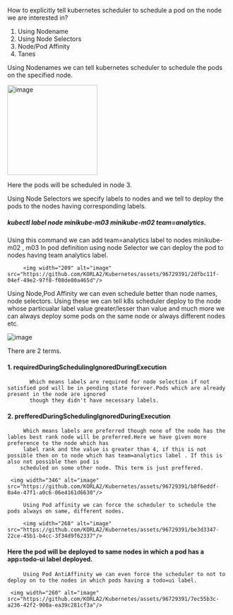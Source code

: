 How to explicitly tell kubernetes scheduler to schedule a pod on the node we are interested in?

1. Using Nodename
2. Using Node Selectors
3. Node/Pod  Affinity
4. Tanes

 Using Nodenames we can tell kubernetes scheduler to schedule the pods on the specified node.
 
  <img width="204" alt="image" src="https://github.com/KORLA2/Kubernetes/assets/96729391/8ef7b8c6-b594-4f94-97cd-0662c81d3b74"/>
  
  Here the pods will be scheduled in node 3.

  Using Node Selectors we specify labels to nodes and we tell to deploy the pods to the nodes having corresponding labels.

##### kubectl  label node minikube-m03 minikube-m02 team=analytics.

  Using this command we can add team=analytics label to nodes  minikube-m02 , m03 In pod definition using node Selector we can deploy the pod to nodes having
  team analytics label.

         <img width="209" alt="image" src="https://github.com/KORLA2/Kubernetes/assets/96729391/2dfbc11f-04ef-49e2-97f8-f08de80a465d"/>

Using Node,Pod  Affinity we can even schedule better than node names, node selectors. Using these we can tell k8s scheduler deploy to the node whose 
particualar label value greater/lesser than value and much more we can always deploy some pods on the same node or always different nodes etc.
 
 ![image](https://github.com/KORLA2/Kubernetes/assets/96729391/ce24e5a4-3b3b-45a2-bd39-ab325f19ed34)


   There are 2 terms. 
 
#### 1. requiredDuringSchedulingIgnoredDuringExecution
           Which means labels are required for node selection if not satisfied pod will be in pending state forever.Pods which are already present in the node are ignored 
           though they didn't have necessary labels.

#### 2. prefferedDuringSchedulingIgnoredDuringExecution
     
         Which means labels are preferred though none of the node has the lables best rank node will be preferred.Here we have given more preference to the node which has 
         label rank and the value is greater than 4, if this is not possible then on to node which has team=analytics label . If this is also not possible then pod is 
        scheduled on some other node. This term is just preffered.
 
     <img width="346" alt="image" src="https://github.com/KORLA2/Kubernetes/assets/96729391/b8f6eddf-0a4e-47f1-a0c6-06e4161d6630"/>

         Using Pod affinity we can force the scheduler to schedule the pods always on same, different nodes. 
       
         <img width="268" alt="image" src="https://github.com/KORLA2/Kubernetes/assets/96729391/be3d3347-22ce-45b1-b4cc-3f34d9f62337"/>
          
   #### Here the pod will be deployed to same nodes in which a pod has a app=todo-ui label deployed.

         Using Pod AntiAffinity we can even force the scheduler to not to deploy on to the nodes in which pods having a todo=ui label.
       
     <img width="260" alt="image" src="https://github.com/KORLA2/Kubernetes/assets/96729391/7ec55b3c-a236-42f2-900a-ea39c281cf3a"/>





